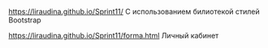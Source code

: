 https://liraudina.github.io/Sprint11/ С использованием билиотекой стилей Bootstrap

https://liraudina.github.io/Sprint11/forma.html Личный кабинет
